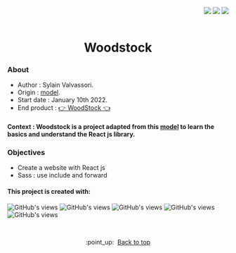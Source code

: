 <p align="right"><img src="https://badgen.net/badge/MADE BY/Sylvain Valvassori/green"> <img src="https://badgen.net/github/last-commit/Sylvain-Valvassori/woodstock/main"> <img src="https://badgen.net/github/release/Sylvain-Valvassori/woodstock/green?icon=bitcoin-lightning"> 
<br><br>

<h1 align="center">Woodstock</h1>

### About

- Author : Sylain Valvassori.
- Origin : [model](https://www.figma.com/proto/fB6MeHVqXD5Gd9qzMPpzOc/WoodSock?node-id=0%3A2&scaling=min-zoom).
- Start date : January 10th 2022.
- End product : [:point_right: WoodStock :point_left:](https://sylvain-valvassori.github.io/woodstock/)

#### Context : Woodstock is a project adapted from this [model](https://www.figma.com/proto/fB6MeHVqXD5Gd9qzMPpzOc/WoodSock?node-id=0%3A2&scaling=min-zoom) to learn the basics and understand the React js library.<br>



### Objectives 

* Create a website with React js
* Sass : use include and forward


#### This project is created with:
<p >
  <img width="auto" height="auto" src="https://img.shields.io/badge/Sass-CC6699?style=for-the-badge&logo=sass&logoColor=white " alt="GitHub's views"/>
  <img width="auto" height="auto" src="https://img.shields.io/badge/JavaScript-F7DF1E?style=for-the-badge&logo=javascript&logoColor=black" alt="GitHub's views"/>
  <img width="auto" height="auto" src="https://img.shields.io/badge/HTML5-E34F26?style=for-the-badge&logo=html5&logoColor=white" alt="GitHub's views"/>
  <img width="auto" height="auto" src="https://img.shields.io/badge/CSS3-1572B6?style=for-the-badge&logo=css3&logoColor=white" alt="GitHub's views"/>
  <img width="auto" height="auto" src="https://img.shields.io/badge/React-20232A?style=for-the-badge&logo=react&logoColor=61DAFB" alt="GitHub's views"/>
</p>
<br>

<p align="center">:point_up:&nbsp; <a href="#top">Back to top</a></p>
